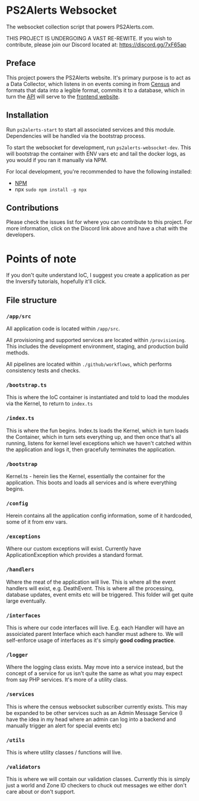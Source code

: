 # PS2Alerts Websocket
The websocket collection script that powers PS2Alerts.com.

THIS PROJECT IS UNDERGOING A VAST RE-REWITE. If you wish to contribute, please join our Discord located at: https://discord.gg/7xF65ap

## Preface

This project powers the PS2Alerts website. It's primary purpose is to act as a Data Collector, which listens in on events coming in from [Census](https://census.daybreakgames.com) and formats that data into a legible format, commits it to a database, which in turn the [API](https://github.com/PS2Alerts/api) will serve to the [frontend website](https://github.com/PS2Alerts/website).

## Installation

Run `ps2alerts-start` to start all associated services and this module. Dependencies will be handled via the bootstrap process.

To start the websocket for development, run `ps2alerts-websocket-dev`. This will bootstrap the container with ENV vars etc and tail the docker logs, as you would if you ran it manually via NPM.

For local development, you're recommended to have the following installed:

* [NPM](https://www.npmjs.com/get-npm)
* npx `sudo npm install -g npx`

## Contributions

Please check the issues list for where you can contribute to this project. For more information, click on the Discord link above and have a chat with the developers.

# **Points of note**

If you don't quite understand IoC, I suggest you create a application as per the Inversify tutorials, hopefully it'll click.

## File structure 

### `/app/src`

All application code is located within `/app/src`.

All provisioning and supported services are located within `/provisioning`. This includes the development environment, staging, and production build methods.

All pipelines are located within `./github/workflows`, which performs consistency tests and checks.

### `/bootstrap.ts`

This is where the IoC container is instantiated and told to load the modules via the Kernel, to return to `index.ts`

### `/index.ts`

This is where the fun begins. Index.ts loads the Kernel, which in turn loads the Container, which in turn sets everything up, and then once that's all running, listens for kernel level exceptions which we haven't catched within the application and logs it, then gracefully terminates the application.

### `/bootstrap`

Kernel.ts - herein lies the Kernel, essentially the container for the application. This boots and loads all services and is where everything begins.

### `/config`

Herein contains all the application config information, some of it hardcoded, some of it from env vars.

### `/exceptions `

Where our custom exceptions will exist. Currently have ApplicationException which provides a standard format.

### `/handlers`

Where the meat of the application will live. This is where all the event handlers will exist, e.g. DeathEvent. This is where all the processing, database updates, event emits etc will be triggered. This folder will get quite large eventually.

### `/interfaces`

This is where our code interfaces will live. E.g. each Handler will have an assoiciated parent Interface which each handler must adhere to. We will self-enforce usage of interfaces as it's simply **good coding practice**.

### `/logger`

Where the logging class exists. May move into a service instead, but the concept of a service for us isn't quite the same as what you may expect from say PHP services. It's more of a utility class.

### `/services`

This is where the census websocket subscriber currently exists. This may be expanded to be other services such as an Admin Message Service (I have the idea in my head where an admin can log into a backend and manually trigger an alert for special events etc)

### `/utils`

This is where utility classes / functions will live.

### `/validators`

This is where we will contain our validation classes. Currently this is simply just a world and Zone ID checkers to chuck out messages we either don't care about or don't support.

